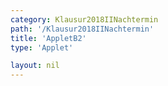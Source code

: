 ```yaml
---
category: Klausur2018IINachtermin
path: '/Klausur2018IINachtermin'
title: 'AppletB2'
type: 'Applet'

layout: nil
---
```

<link type="text/css" href="https://cdnjs.cloudflare.com/ajax/libs/jsxgraph/0.99.6/jsxgraph.css"><link rel="stylesheet" type="text/css" href="{{ site.jsxurl }}/jsxgraph.css" />
<div id="JXG551b8e65-263a-49ba-a69d-710b3af49140" class="jxgbox" style="width:500px; height:500px">
<script type="text/javascript">
    (function() {
	const board = JXG.JSXGraph.initBoard('551b8e65-263a-49ba-a69d-710b3af49140', {
    							boundingbox: [-10, 15, 10, -5],
                  showFullscreen: true, axis: false
              });
var M = board.create('point', [0,0], {name:'M', color:'red', fixed:true});
var A = board.create('point', [-8,0], {fixed:true, color:'red', name:'A'});

var N = board.create('point', [0,9], {name:'N', color:'red', fixed:true});
var D = board.create('point', [-8,9], {fixed:true, color:'red', name:'D'});

var C = board.create('point', [M.X()+2.5*Math.sin(45/180*Math.PI), M.Y()+2.5*Math.sin(45/180*Math.PI)], {color:'red', fixed:true, name:'C'});
var B = board.create('point', [M.X()+2.5*Math.sin(315/180*Math.PI), M.Y()+2.5*Math.sin(315/180*Math.PI)], {color:'red', fixed:true, name:'B'});
var F = board.create('point', [N.X()+2.5*Math.sin(45/180*Math.PI), N.Y()+2.5*Math.sin(45/180*Math.PI)], {color:'red', fixed:true, name:'F'});
var E = board.create('point', [N.X()+2.5*Math.sin(315/180*Math.PI), N.Y()+2.5*Math.sin(315/180*Math.PI)], {color:'red', fixed:true, name:'E'});
var eps = board.create('angle', [N,M,D], {name:'&epsilon;', radius:1.5});

board.create('segment', [A,B], {color:'red'});
board.create('segment', [E,B], {color:'red'});
board.create('segment', [B,C], {color:'red'});
board.create('segment', [F,C], {color:'red'});
board.create('segment', [D,A], {color:'red'});
board.create('segment', [E,F], {color:'red'});




board.create('segment', [D,F], {color:'red'});

board.create('segment', [M,N], {color:'gray', strokeWidth:2});
board.create('segment', [M,A], {color:'gray', strokeWidth:2});
board.create('segment', [D,N], {color:'gray', strokeWidth:2});

board.create('segment', [E,D], {color:'red'});
board.create('segment', [A,C], {color:'red'});

var MD = board.create('segment', [M,D], {color:'purple', strokeWidth:2});
var S = board.create('glider', [-3.66,7.32,MD], {name:'S', color:'orange'});

var H = board.create('point', [0, function(){return S.Y();}], {name:'H', color:'green', fixed:true});
var Q = board.create('point', [function(){return H.X()-1.77;}, function(){return H.Y()-1.77;}], {name:'Q', color:'green', fixed:true});
var R = board.create('point', [function(){return H.X()+1.77;}, function(){return H.Y()+1.77;}], {name:'R', color:'green', fixed:true});

board.create('polygon', [Q,N,R,M]);
board.create('segment', [Q,R], {color:'gray', strokeWidth:2});
board.create('segment', [D,S], {color:'orange'});
var MSN = board.create('angle', [M, S,N], {name:' ', radius:2, orthotype:'sectordot'});

board.create('segment', [S,N], {color:'green'});
board.create('segment', [S,M], {color:'green'});
board.create('segment', [S,Q], {color:'green'});
board.create('segment', [S,R], {color:'green'});

board.create('text', [-6,12, function(){return 'x = '+ JXG.toFixed(Math.sqrt((8+S.X())*(8+S.X())+(9-S.Y())*(9-S.Y())),2);}], {fontsize:18, color:'orange'});
board.create('text', [-2.5,12, function(){return 'V('+ JXG.toFixed(Math.sqrt((8+S.X())*(8+S.X())+(9-S.Y())*(9-S.Y())),2) + ') = '+ JXG.toFixed(120-9.9*Math.sqrt((8+S.X())*(8+S.X())+(9-S.Y())*(9-S.Y())),2) + 'cm^3';}], {fontsize:18});
















})()
  </script>
  </div>
